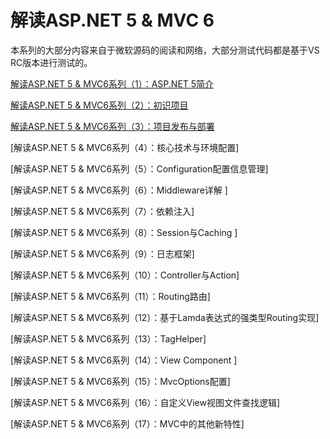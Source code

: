 # 解读ASP.NET 5 &amp; MVC 6

本系列的大部分内容来自于微软源码的阅读和网络，大部分测试代码都是基于VS RC版本进行测试的。

[解读ASP.NET 5 & MVC6系列（1）：ASP.NET 5简介][1]

[解读ASP.NET 5 & MVC6系列（2）：初识项目][2]

[解读ASP.NET 5 & MVC6系列（3）：项目发布与部署][3]

[解读ASP.NET 5 & MVC6系列（4）：核心技术与环境配置]

[解读ASP.NET 5 & MVC6系列（5）：Configuration配置信息管理]

[解读ASP.NET 5 & MVC6系列（6）：Middleware详解 ]

[解读ASP.NET 5 & MVC6系列（7）：依赖注入]

[解读ASP.NET 5 & MVC6系列（8）：Session与Caching ]

[解读ASP.NET 5 & MVC6系列（9）：日志框架]

[解读ASP.NET 5 & MVC6系列（10）：Controller与Action]

[解读ASP.NET 5 & MVC6系列（11）：Routing路由]

[解读ASP.NET 5 & MVC6系列（12）：基于Lamda表达式的强类型Routing实现]

[解读ASP.NET 5 & MVC6系列（13）：TagHelper]

[解读ASP.NET 5 & MVC6系列（14）：View Component ]

[解读ASP.NET 5 & MVC6系列（15）：MvcOptions配置]

[解读ASP.NET 5 & MVC6系列（16）：自定义View视图文件查找逻辑]

[解读ASP.NET 5 & MVC6系列（17）：MVC中的其他新特性]


  [1]:01.md
  [2]:02.md
  [3]:03.md
  [4]:04.md
  [5]:05.md
  [6]:06.md
  [7]:07.md
  [8]:08.md
  [9]:09.md
  [10]:10.md
  [11]:11.md
  [12]:12.md
  [13]:13.md
  [14]:14.md
  [15]:15.md
  [16]:16.md
  [17]:17.md
